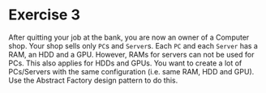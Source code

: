 # Exercise 3
After quitting your job at the bank, you are now an owner of a Computer shop. Your shop sells only `PC`s and `Server`s. Each `PC` and each `Server` has a RAM, an HDD and a GPU. However, RAMs for servers can not be used for PCs. This also applies for HDDs and GPUs. You want to create a lot of PCs/Servers with the same configuration (i.e. same RAM, HDD and GPU). Use the Abstract Factory design pattern to do this.